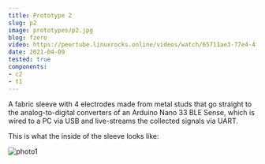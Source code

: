 ```yaml
---
title: Prototype 2
slug: p2
image: prototypes/p2.jpg
blog: fzero
video: https://peertube.linuxrocks.online/videos/watch/65711ae3-77e4-4f67-8ca9-a7cfe8919d83
date: 2021-04-09
tested: true
components:
- c2
- t1
---
```


A fabric sleeve with 4 electrodes made from metal studs that go straight to the
analog-to-digital converters of an Arduino Nano 33 BLE Sense, which is wired to
a PC via USB and live-streams the collected signals via UART.

This is what the inside of the sleeve looks like:

![photo1](/img/prototypes/p2_inside.jpg)
